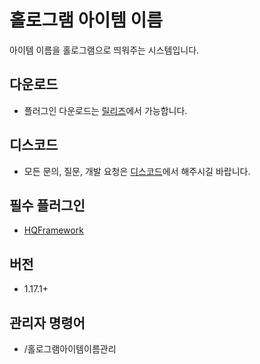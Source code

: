 # 홀로그램 아이템 이름
아이템 이름을 홀로그램으로 띄워주는 시스템입니다.

## 다운로드
* 플러그인 다운로드는 [릴리즈](https://github.com/HQService/HQHologramItemName/releases)에서 가능합니다.

## 디스코드
* 모든 문의, 질문, 개발 요청은 [디스코드](https://discord.gg/hUkaca9ZQu)에서 해주시길 바랍니다.

## 필수 플러그인
* [HQFramework](https://github.com/HQService/HQFramework)

## 버전
* 1.17.1+

## 관리자 명령어
* /홀로그램아이템이름관리